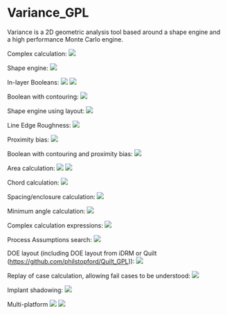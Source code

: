 # Variance_GPL
Variance is a 2D geometric analysis tool based around a shape engine and a high performance Monte Carlo engine.

Complex calculation:
![](https://github.com/philstopford/Variance_GPL/blob/master/Documentation/images/distanceCalc_Filtering.png)

Shape engine:
![](https://github.com/philstopford/Variance_GPL/blob/master/Documentation/images/Sshape.png)

In-layer Booleans:
![](https://github.com/philstopford/Variance_GPL/blob/master/Documentation/images/ilb_3.png)
![](https://github.com/philstopford/Variance_GPL/blob/master/Documentation/images/ilb_12bg.png)

Boolean with contouring:
![](https://github.com/philstopford/Variance_GPL/blob/master/Documentation/ilb_testcase_images/015_002.png)

Shape engine using layout:
![](https://github.com/philstopford/Variance_GPL/blob/master/Documentation/images/biasGDS.png)

Line Edge Roughness:
![](https://github.com/philstopford/Variance_GPL/blob/master/Documentation/images/ler_preview_perlin_lowFreqLayer1_highFreqLayer2.png)

Proximity bias:
![](https://github.com/philstopford/Variance_GPL/blob/master/Documentation/images/proxbias_gaussianFalloff.png)

Boolean with contouring and proximity bias:
![](https://github.com/philstopford/Variance_GPL/blob/master/Documentation/ilb_testcase_images/004_002.png)

Area calculation:
![](https://github.com/philstopford/Variance_GPL/blob/master/Documentation/images/areaCalc_1.png)
![](https://github.com/philstopford/Variance_GPL/blob/master/Documentation/images/areaCalc_2.png)

Chord calculation:
![](https://github.com/philstopford/Variance_GPL/blob/master/Documentation/images/chordCalc_2.png)

Spacing/enclosure calculation:
![](https://github.com/philstopford/Variance_GPL/blob/master/Documentation/images/distanceCalc_Filtering.png)

Minimum angle calculation:
![](https://github.com/philstopford/Variance_GPL/blob/master/Documentation/images/angleCalc_2.png)

Complex calculation expressions:
![](https://github.com/philstopford/Variance_GPL/blob/master/Documentation/images/geometric_equation.png)

Process Assumptions search:
![](https://github.com/philstopford/Variance_GPL/blob/master/Documentation/images/pa_search.png)

DOE layout (including DOE layout from iDRM or Quilt (https://github.com/philstopford/Quilt_GPL)):
![](https://github.com/philstopford/Variance_GPL/blob/master/Documentation/images/gdsDOE_1.png)

Replay of case calculation, allowing fail cases to be understood:
![](https://github.com/philstopford/Variance_GPL/blob/master/Documentation/images/replay.png)

Implant shadowing:
![](https://github.com/philstopford/Variance_GPL/blob/master/Documentation/images/implant.png)

Multi-platform
![](https://github.com/philstopford/Variance_GPL/blob/master/Documentation/images/Eto_421_Gtk_1.png)
![](https://github.com/philstopford/Variance_GPL/blob/master/Documentation/images/Eto_421_mac_1.png)
